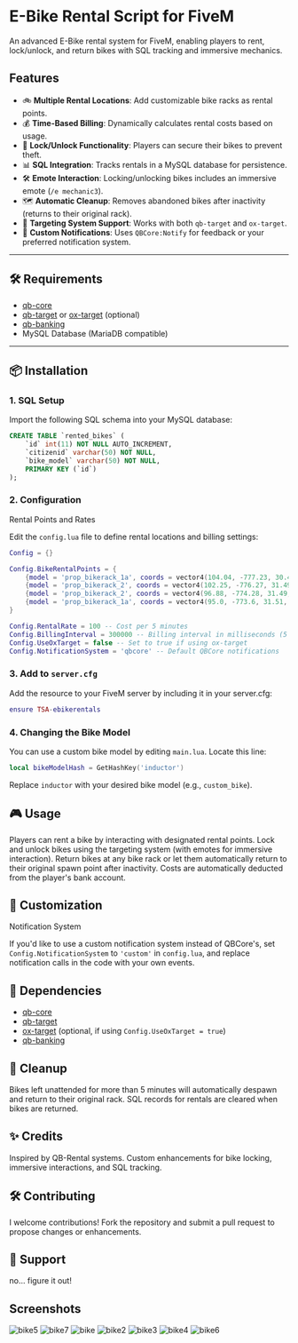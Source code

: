 # E-Bike Rental Script for FiveM

An advanced E-Bike rental system for FiveM, enabling players to rent, lock/unlock, and return bikes with SQL tracking and immersive mechanics.

## Features

- 🚲 **Multiple Rental Locations**: Add customizable bike racks as rental points.
- 💰 **Time-Based Billing**: Dynamically calculates rental costs based on usage.
- 🔐 **Lock/Unlock Functionality**: Players can secure their bikes to prevent theft.
- 📊 **SQL Integration**: Tracks rentals in a MySQL database for persistence.
- 🛠️ **Emote Interaction**: Locking/unlocking bikes includes an immersive emote (`/e mechanic3`).
- 🗺️ **Automatic Cleanup**: Removes abandoned bikes after inactivity (returns to their original rack).
- 🔄 **Targeting System Support**: Works with both `qb-target` and `ox-target`.
- 📢 **Custom Notifications**: Uses `QBCore:Notify` for feedback or your preferred notification system.

---

## 🛠️ Requirements

- [qb-core](https://github.com/qbcore-framework/qb-core)
- [qb-target](https://github.com/BerkieBb/qb-target) or [ox-target](https://github.com/overextended/ox_target) (optional)
- [qb-banking](https://github.com/qbcore-framework/qb-banking)
- MySQL Database (MariaDB compatible)

---

## 📦 Installation

### 1. **SQL Setup**
Import the following SQL schema into your MySQL database:

```sql
CREATE TABLE `rented_bikes` (
    `id` int(11) NOT NULL AUTO_INCREMENT,
    `citizenid` varchar(50) NOT NULL,
    `bike_model` varchar(50) NOT NULL,
    PRIMARY KEY (`id`)
);
```

### 2. Configuration
Rental Points and Rates

Edit the `config.lua` file to define rental locations and billing settings:

```lua
Config = {}

Config.BikeRentalPoints = {
    {model = 'prop_bikerack_1a', coords = vector4(104.04, -777.23, 30.48, 0.0)},
    {model = 'prop_bikerack_2', coords = vector4(102.25, -776.27, 31.49, 0.0)},
    {model = 'prop_bikerack_2', coords = vector4(96.88, -774.28, 31.49, 0.0)},
    {model = 'prop_bikerack_1a', coords = vector4(95.0, -773.6, 31.51, 0.0)},
}

Config.RentalRate = 100 -- Cost per 5 minutes
Config.BillingInterval = 300000 -- Billing interval in milliseconds (5 minutes)
Config.UseOxTarget = false -- Set to true if using ox-target
Config.NotificationSystem = 'qbcore' -- Default QBCore notifications
```

### 3. Add to `server.cfg`

Add the resource to your FiveM server by including it in your server.cfg:
```lua
ensure TSA-ebikerentals
```

### 4. Changing the Bike Model

You can use a custom bike model by editing `main.lua`. Locate this line:
```lua
local bikeModelHash = GetHashKey('inductor')
```

Replace `inductor` with your desired bike model (e.g., `custom_bike`).

## 🎮 Usage

Players can rent a bike by interacting with designated rental points.
Lock and unlock bikes using the targeting system (with emotes for immersive interaction).
Return bikes at any bike rack or let them automatically return to their original spawn point after inactivity.
Costs are automatically deducted from the player's bank account.

## 🔧 Customization
Notification System

If you'd like to use a custom notification system instead of QBCore's, set `Config.NotificationSystem` to `'custom'` in `config.lua`, and replace notification calls in the code with your own events.

## 🤝 Dependencies
- [qb-core](https://github.com/qbcore-framework/qb-core)
- [qb-target](https://github.com/BerkieBb/qb-target)
- [ox-target](https://github.com/overextended/ox_target) (optional, if using `Config.UseOxTarget = true`)
- [qb-banking](https://github.com/qbcore-framework/qb-banking)

## 🧹 Cleanup

Bikes left unattended for more than 5 minutes will automatically despawn and return to their original rack.
SQL records for rentals are cleared when bikes are returned.

## ✨ Credits

Inspired by QB-Rental systems.
Custom enhancements for bike locking, immersive interactions, and SQL tracking.

## 🛠️ Contributing

I welcome contributions! Fork the repository and submit a pull request to propose changes or enhancements.

## 📧 Support
no... figure it out!

## Screenshots
![bike5](https://github.com/user-attachments/assets/9e265775-ba7a-4ee1-a721-3593b6667433)
![bike7](https://github.com/user-attachments/assets/973156ad-a240-4431-98e4-d1ee86f48622)
![bike](https://github.com/user-attachments/assets/dc94a27a-3d42-4b92-8fe0-1f381b90e82c)
![bike2](https://github.com/user-attachments/assets/ff53603b-32c1-4fb0-8cd9-cdceb451ed0a)
![bike3](https://github.com/user-attachments/assets/bf98bb87-cd7d-41dd-86ae-78014c15163b)
![bike4](https://github.com/user-attachments/assets/15f1e049-59c0-4475-ab0a-0e706ae584c0)
![bike6](https://github.com/user-attachments/assets/8641c635-c143-4abd-9c76-005c69419384)



